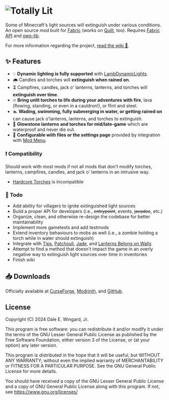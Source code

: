 # ![Totally Lit](https://cdn.modrinth.com/data/hbKDMT6l/images/35f50553a0aa8b2382585227b402547e6db24bd3.png)

Some of Minecraft's light sources will extinguish under various conditions. An open source mod built for [Fabric](https://fabricmc.net/) (works on [Quilt](https://quiltmc.org/), too). Requires [Fabric API](https://modrinth.com/mod/fabric-api) and [owo-lib](https://modrinth.com/mod/owo-lib).

For more information regarding the project, [read the wiki 📖](https://github.com/realguyman/totally_lit/wiki).

## ✨ Features

- 💡 **Dynamic lighting is fully supported** with [LambDynamicLights](https://modrinth.com/mod/lambdynamiclights).
- 🌧 Candles and torches will **extinguish when rained on**.
- ⏳ Campfires, candles, jack o' lanterns, lanterns, and torches will **extinguish over time**.
- 🔥 **Bring unlit torches to life during your adventures with fire**, lava (flowing, standing, or even in a cauldron!), or flint and steel.
- 🏊 **Wading, swimming, fully submerging in water, or getting rained on** can cause jack o'lanterns, lanterns, and torches to extinguish.
- 💪 **Glowstone lanterns and torches for mid/late-game** which are waterproof and never die out.
- 📄 **Configurable with files or the settings page** provided by integration with [Mod Menu](https://modrinth.com/mod/modmenu).

### ❗ Compatibility

Should work with most mods if not all mods that don't modify torches, lanterns, campfires, candles, and jack o' lanterns in an intrusive way.

- [Hardcore Torches](https://modrinth.com/mod/hardcore-torches) is incompatible

### 📝 Todo

- Add ability for villagers to ignite extinguished light sources
- Build a proper API for developers (i.e., ~~entrypoint~~, events, ~~javadoc~~, etc.)
- Organize, clean, and otherwise re-design the codebase for better maintainability
- Implement more gametests and add testmods
- Extend inventory behaviours to mobs as well (i.e., a zombie holding a torch while in water should extinguish)
- Integrate
  with [Tips](https://modrinth.com/mod/tips), [Patchouli](https://modrinth.com/mod/patchouli), [Jade](https://modrinth.com/mod/jade),
  and [Lanterns Belong on Walls](https://modrinth.com/mod/lanterns-bow)
- Attempt to find a method that doesn't impact the game in an overly negative way to extinguish light sources over time
  in inventories
- Finish wiki

## 📥 Downloads

Officially available at [CurseForge](https://www.curseforge.com/minecraft/mc-mods/totally-lit/files/all?page=1&pageSize=20), [Modrinth](https://modrinth.com/mod/totally-lit/versions), and [GitHub](https://github.com/realguyman/totally_lit/releases).

## License

Copyright (C) 2024 Dale E. Wingard, Jr.

This program is free software: you can redistribute it and/or modify
it under the terms of the GNU Lesser General Public License as published by
the Free Software Foundation, either version 3 of the License, or
(at your option) any later version.

This program is distributed in the hope that it will be useful,
but WITHOUT ANY WARRANTY; without even the implied warranty of
MERCHANTABILITY or FITNESS FOR A PARTICULAR PURPOSE.  See the
GNU General Public License for more details.

You should have received a copy of the GNU Lesser General Public License
and a copy of GNU General Public License along with this program.  If not, see
<https://www.gnu.org/licenses/>
